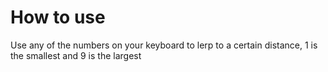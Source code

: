 # How to use

Use any of the numbers on your keyboard to lerp to a certain distance, 1 is the smallest and 9 is the largest

